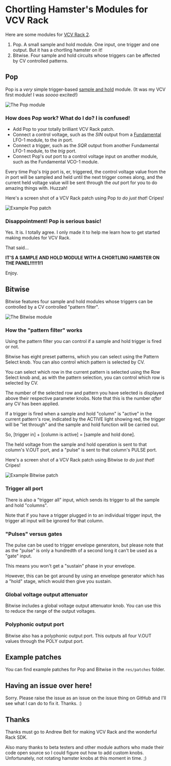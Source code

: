 # Chortling Hamster's Modules for VCV Rack

Here are some modules for [VCV Rack 2](https://www.vcvrack.com).

1. Pop. A small sample and hold module. One input, one trigger and one output. But it has a chortling hamster on it!
2. Bitwise. Four sample and hold circuits whose triggers can be affected by CV controlled patterns.

## Pop

Pop is a _very_ simple trigger-based [sample and hold](https://en.wikipedia.org/wiki/Sample_and_hold) module. (It was my VCV first module! I was _soooo_ excited!)

![The Pop module](images/pop.png)

### How does Pop work? What do I do? I is confused!

* Add Pop to your totally brilliant VCV Rack patch.
* Connect a control voltage, such as the _SIN_ output from a [Fundamental](https://vcvrack.com/Fundamental.html) LFO-1 module, to the _in_ port.
* Connect a trigger, such as the _SQR_ output from another Fundamental LFO-1 module, to the _trig_ port.
* Connect Pop's _out_ port to a control voltage input on another module, such as the Fundamental VCO-1 module.

Every time Pop's _trig_ port is, er, triggered, the control voltage value from the _in_ port will be sampled and held until the next trigger comes along, and the current held voltage value will be sent through the _out_ port for you to do amazing things with. Huzzah!

Here's a screen shot of a VCV Rack patch using Pop _to do just that_! Cripes!

![Example Pop patch](images/pop-example.png)

### Disappointment! Pop is serious basic!

Yes. It is. I totally agree. I only made it to help me learn how to get started making modules for VCV Rack.

That said…

__IT'S A SAMPLE AND HOLD MODULE WITH A CHORTLING HAMSTER ON THE PANEL!!!!!1!1__

Enjoy.

## Bitwise

Bitwise features four sample and hold modules whose triggers can be controlled by a CV controlled "pattern filter".

![The Bitwise module](images/bitwise.png)

### How the "pattern filter" works

Using the pattern filter you can control if a sample and hold trigger is fired or not.

Bitwise has eight preset patterns, which you can select using the Pattern Select knob. You can also control which pattern is selected by CV.

You can select which row in the current pattern is selected using the Row Select knob and, as with the pattern selection, you can control which row is selected by CV.

The number of the selected row and pattern you have selected is displayed above their respective parameter knobs. Note that this is the number _after_ any CV has been applied.

If a trigger is fired when a sample and hold "column" is "active" in the current pattern's row, indicated by the ACTIVE light showing red, the trigger will be "let through" and the sample and hold function will be carried out.

So, [trigger in] + [column is active] = [sample and hold done].

The held voltage from the sample and hold operation is sent to that column's V.OUT port, and a "pulse" is sent to that column's PULSE port.

Here's a screen shot of a VCV Rack patch using Bitwise _to do just that_! Cripes!

![Example Bitwise patch](images/bitwise-example.png)

### Trigger all port

There is also a "trigger all" input, which sends its trigger to all the sample and hold "columns".

Note that if you have a trigger plugged in to an individual trigger input, the trigger all input will be ignored for that column.

### "Pulses" versus gates

The pulse can be used to trigger envelope generators, but please note that as the "pulse" is only a hundredth of a second long it can't be used as a "gate" input.

This means you won't get a "sustain" phase in your envelope.

However, this can be got around by using an envelope generator which has a "hold" stage, which would then give you sustain.

### Global voltage output attenuator

Bitwise includes a global voltage output attenuator knob. You can use this to reduce the range of the output voltages.

### Polyphonic output port

Bitwise also has a polyphonic output port. This outputs all four V.OUT values through the POLY output port.

## Example patches

You can find example patches for Pop and Bitwise in the `res/patches` folder.

## Having an issue over here!

Sorry. Please raise the issue as an issue on the issue thing on GitHub and I'll see what I can do to fix it. Thanks. :)

## Thanks

Thanks must go to Andrew Belt for making VCV Rack and the wonderful Rack SDK.

Also many thanks to beta testers and other module authors who made their code open source so I could figure out how to add custom knobs. Unfortunately, not rotating hamster knobs at this moment in time. ;)
